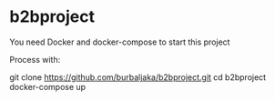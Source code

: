 # b2bproject

You need Docker and docker-compose to start this project

Process with:

git clone https://github.com/burbaljaka/b2bproject.git
cd b2bproject
docker-compose up
